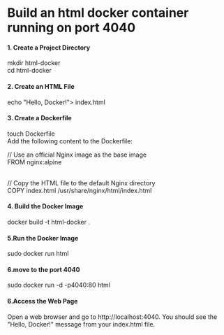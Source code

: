 <h1>Build an html docker container running on port 4040</h1>

<h4>1. Create a Project Directory</h4>
mkdir html-docker<br>
cd html-docker
<h4>2. Create an HTML File</h4>
echo "Hello, Docker!"> index.html
<h4>3. Create a Dockerfile</h4>
touch Dockerfile<br>
Add the following content to the Dockerfile:
<br>

// Use an official Nginx image as the base image<br>
FROM nginx:alpine

<br>// Copy the HTML file to the default Nginx directory<br>
COPY index.html /usr/share/nginx/html/index.html<br>
<h4>4. Build the Docker Image</h4>
docker build -t html-docker .<br>
<h4>5.Run the Docker Image</h4>
sudo docker run html
<h4>6.move to the port 4040</h4>
sudo docker run -d -p4040:80 html

<h4>6.Access the Web Page</h4>

Open a web browser and go to http://localhost:4040. You should see the "Hello, Docker!" message from your index.html file.
